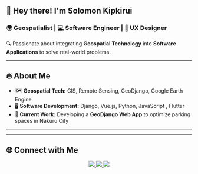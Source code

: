 ## 🚀 Hey there! I'm **Solomon Kipkirui**

### 🌍 Geospatialist | 💻 Software Engineer | 🎨 UX Designer
🔍 Passionate about integrating **Geospatial Technology** into **Software Applications** to solve real-world problems.   

---

## 🔥 About Me  
- 🗺️ **Geospatial Tech:** GIS, Remote Sensing, GeoDjango, Google Earth Engine  
- 🖥️ **Software Development:** Django, Vue.js, Python, JavaScript , Flutter
- 🚀 **Current Work:** Developing a **GeoDjango Web App** to optimize parking spaces in Nakuru City  

---

---

## 🌐 Connect with Me  
<p align="center">
  <a href="https://www.linkedin.com/in/your-profile">
    <img src="https://img.shields.io/badge/LinkedIn-Solomon_Kipkirui-blue?style=for-the-badge&logo=linkedin"/>
  </a>
  <a href="https://twitter.com/your-profile">
    <img src="https://img.shields.io/badge/Twitter-%40Rangosolo-blue?style=for-the-badge&logo=twitter"/>
  </a>
  <a href="mailto:kipkirui.solomon44@gmail.com">
    <img src="https://img.shields.io/badge/Email-kipkirui.solomon44%40gmail.com-red?style=for-the-badge&logo=gmail"/>
  </a>
</p>
